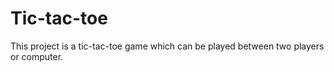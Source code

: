 # Tic-tac-toe

This project is a tic-tac-toe game which can be played between two players or computer.
